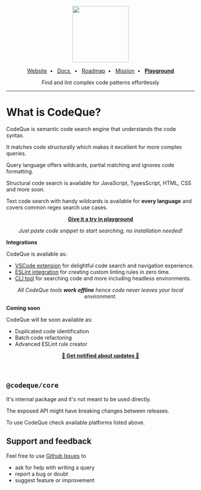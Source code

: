 <p align="center">
  <a href="https://codeque.co/?utm_source=readme_core" title="Learn more about CodeQue" target="_blank">
    <img src="https://github.com/codeque-co/codeque/blob/master/packages/vscode/media/logoShort.png?raw=true" width="150px" />
  </a>
  <br/>
  </p>
<p align="center">
  <a href="https://codeque.co/?utm_source=readme_core">Website</a>&nbsp;&nbsp;•&nbsp;&nbsp;  
  <a href="https://codeque.co/docs?utm_source=readme_core">Docs </a>&nbsp;&nbsp;•&nbsp;&nbsp; 
  <a href="https://codeque.co/roadmap?utm_source=readme_core">Roadmap</a>&nbsp;&nbsp;•&nbsp;&nbsp; 
  <a href="https://codeque.co/mission?utm_source=readme_core">Mission</a>&nbsp;&nbsp;•&nbsp;&nbsp; 
  <a href="https://codeque.co/playground?utm_source=readme_core"><b>Playground</b></a>
</p>

<p align="center">Find and lint complex code patterns effortlessly</p>

___ 

# What is CodeQue?

CodeQue is semantic code search engine that understands the code syntax. 

It matches code structurally which makes it excellent for more complex queries.

Query language offers wildcards, partial matching and ignores code formatting. 

Structural code search is available for JavaScript, TypesScript, HTML, CSS and more soon.

Text code search with handy wildcards is available for __every language__ and covers common regex search use cases.

<p align="center"><a href="https://codeque.co/playground?utm_source=readme_core"><b>Give it a try in 
 playground</b></a></p>

<p align="center"><i>Just paste code snippet to start searching, no installation needed!</i></p>

__Integrations__

CodeQue is available as:

- [VSCode extension](https://marketplace.visualstudio.com/items?itemName=CodeQue.codeque) for delightful code search and navigation experience.
- [ESLint integration](https://www.npmjs.com/package/@codeque/eslint-plugin) for creating custom linting rules in zero time.
- [CLI tool](https://www.npmjs.com/package/@codeque/cli) for searching code and more including headless environments.

<p align="center"><i>All CodeQue tools <b>work offline</b> hence code never leaves your local environment.</i></p>

__Coming soon__

CodeQue will be soon available as:

- Duplicated code identification
- Batch code refactoring 
- Advanced ESLint rule creator 


<p align="center"><a href="https://jayu.dev/newsletter?utm_source=readme_core"><b>🔔 Get notified about updates 🔔 </b></a></p>


</br>

<!-- HERO END -->

## `@codeque/core`

It's internal package and it's not meant to be used directly.

The exposed API might have breaking changes between releases.

To use CodeQue check available platforms listed above.

<!-- FOOTER START -->

## Support and feedback

Feel free to use [Github Issues](https://github.com/codeque-co/codeque/issues)
to
- ask for help with writing a query
- report a bug or doubt
- suggest feature or improvement